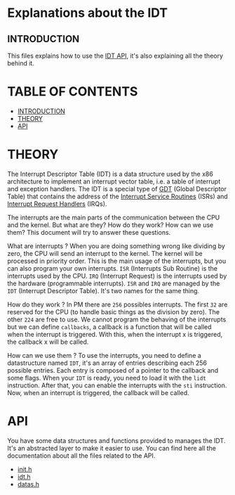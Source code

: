 # Explanations about the IDT

## INTRODUCTION <a name="introduction"></a>

This files explains how to use the [IDT API](../../../src/drivers/idt.h), it's also explaining all the theory behind it.

# TABLE OF CONTENTS

- [INTRODUCTION](#introduction)
- [THEORY](#theory)
- [API](#api)

# THEORY <a name="theory"></a>

The Interrupt Descriptor Table (IDT) is a data structure used by the x86 architecture to implement an interrupt vector table, i.e. a table of interrupt and exception handlers. The IDT is a special type of [GDT](https://en.wikipedia.org/wiki/Global_Descriptor_Table) (Global Descriptor Table) that contains the address of the [Interrupt Service Routines](https://en.wikipedia.org/wiki/Interrupt_service_routine) (ISRs) and [Interrupt Request Handlers](https://en.wikipedia.org/wiki/Interrupt_request_(PC_architecture)) (IRQs).

The interrupts are the main parts of the communication between the CPU and the kernel. But what are they? How do they work? How can we use them? This document will try to answer these questions.

What are interrupts ?
When you are doing something wrong like dividing by zero, the CPU will send an interrupt to the kernel. The kernel will be processed in priority order. This is the main usage of the interrupts, but you can also program your own interrupts. `ISR` (Interrupts Sub Routine) is the interrupts used by the CPU. `IRQ` (Interrupt Request) is the interrupts used by the hardware (programmable interrupts). `ISR` and `IRQ` are managed by the `IDT` (Interrupt Descriptor Table). It's two names for the same thing.

How do they work ?
In PM there are `256` possibles interrupts. The first `32` are reserved for the CPU (to handle basic things as the division by zero). The other `224` are free to use. We cannot program the behaving of the interrupts but we can define `callbacks`, a callback is a function that will be called when the interrupt is triggered. With this, when the interrupt x is triggered, the callback x will be called.

How can we use them ?
To use the interrupts, you need to define a datastructure named `IDT`, it's an array of entries describing each 256 possible entries. Each entry is composed of a pointer to the callback and some flags. When your `IDT` is ready, you need to load it with the `lidt` instruction. After that, you can enable the interrupts with the `sti` instruction. Now, when an interrupt is triggered, the callback will be called.


# API <a name="api"></a>

You have some data structures and functions provided to manages the IDT. It's an abstracted layer to make it easier to use.
You can find here all the documentation about all the files related to the API.
- [init.h](idt/init.md)
- [idt.h](idt/idt.md)
- [datas.h](idt/datas.md)
